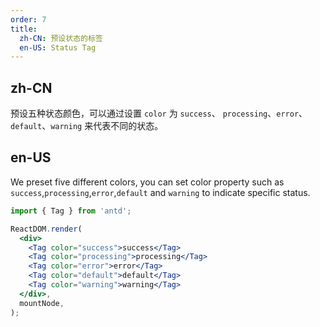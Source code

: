 ```yaml
---
order: 7
title:
  zh-CN: 预设状态的标签
  en-US: Status Tag
---
```


## zh-CN

预设五种状态颜色，可以通过设置 `color` 为 `success`、 `processing`、`error`、`default`、`warning` 来代表不同的状态。

## en-US

We preset five different colors, you can set color property such as `success`,`processing`,`error`,`default` and `warning` to indicate specific status.

```jsx
import { Tag } from 'antd';

ReactDOM.render(
  <div>
    <Tag color="success">success</Tag>
    <Tag color="processing">processing</Tag>
    <Tag color="error">error</Tag>
    <Tag color="default">default</Tag>
    <Tag color="warning">warning</Tag>
  </div>,
  mountNode,
);
```
